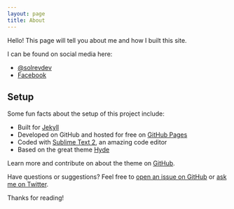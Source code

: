 ```yaml
---
layout: page
title: About
---
```


<p class="message">
  Hello! This page will tell you about me and how I built this site.
</p>

I can be found on social media here:

* [@solrevdev](https://twitter.com/solrevdev)
* [Facebook](https://www.facebook.com/solrevdevtechradar/)


## Setup

Some fun facts about the setup of this project include:

* Built for [Jekyll](http://jekyllrb.com)
* Developed on GitHub and hosted for free on [GitHub Pages](https://pages.github.com)
* Coded with [Sublime Text 2](http://sublimetext.com), an amazing code editor
* Based on the great theme [Hyde](http://hyde.getpoole.com)

Learn more and contribute on about the theme on [GitHub](https://github.com/poole).

Have questions or suggestions? Feel free to [open an issue on GitHub](https://github.com/solrevdev/solrevdev.github.io) or [ask me on Twitter](https://twitter.com/solrevdev).

Thanks for reading!
